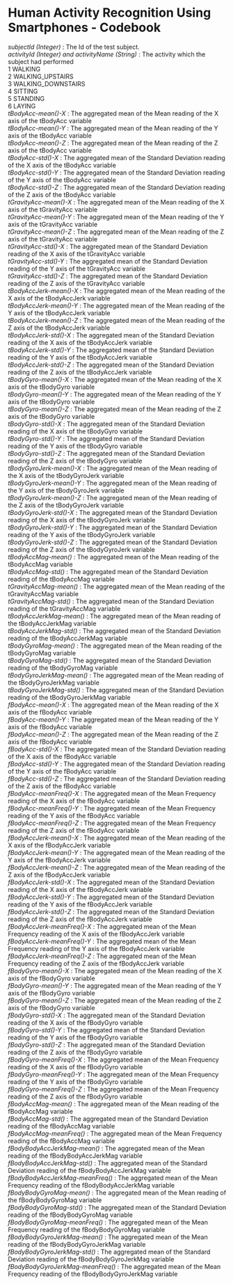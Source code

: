 Human Activity Recognition Using Smartphones - Codebook
=======

*subjectId (Integer)* : The Id of the test subject.<br />
*activityId (Integer) and activityName (String)* : The activity which the subject had performed<br />
    1	WALKING<br />
    2	WALKING_UPSTAIRS<br />
    3	WALKING_DOWNSTAIRS<br />
    4	SITTING<br />
    5	STANDING<br />
    6	LAYING<br />
*tBodyAcc-mean()-X* : The aggregated mean of the Mean reading of the X axis of the tBodyAcc variable<br />
*tBodyAcc-mean()-Y* : The aggregated mean of the Mean reading of the Y axis of the tBodyAcc variable<br />
*tBodyAcc-mean()-Z* : The aggregated mean of the Mean reading of the Z axis of the tBodyAcc variable<br />
*tBodyAcc-std()-X* : The aggregated mean of the Standard Deviation reading of the X axis of the tBodyAcc variable<br />
*tBodyAcc-std()-Y* : The aggregated mean of the Standard Deviation reading of the Y axis of the tBodyAcc variable<br />
*tBodyAcc-std()-Z* : The aggregated mean of the Standard Deviation reading of the Z axis of the tBodyAcc variable<br />
*tGravityAcc-mean()-X* : The aggregated mean of the Mean reading of the X axis of the tGravityAcc variable<br />
*tGravityAcc-mean()-Y* : The aggregated mean of the Mean reading of the Y axis of the tGravityAcc variable<br />
*tGravityAcc-mean()-Z* : The aggregated mean of the Mean reading of the Z axis of the tGravityAcc variable<br />
*tGravityAcc-std()-X* : The aggregated mean of the Standard Deviation reading of the X axis of the tGravityAcc variable<br />
*tGravityAcc-std()-Y* : The aggregated mean of the Standard Deviation reading of the Y axis of the tGravityAcc variable<br />
*tGravityAcc-std()-Z* : The aggregated mean of the Standard Deviation reading of the Z axis of the tGravityAcc variable<br />
*tBodyAccJerk-mean()-X* : The aggregated mean of the Mean reading of the X axis of the tBodyAccJerk variable<br />
*tBodyAccJerk-mean()-Y* : The aggregated mean of the Mean reading of the Y axis of the tBodyAccJerk variable<br />
*tBodyAccJerk-mean()-Z* : The aggregated mean of the Mean reading of the Z axis of the tBodyAccJerk variable<br />
*tBodyAccJerk-std()-X* : The aggregated mean of the Standard Deviation reading of the X axis of the tBodyAccJerk variable<br />
*tBodyAccJerk-std()-Y* : The aggregated mean of the Standard Deviation reading of the Y axis of the tBodyAccJerk variable<br />
*tBodyAccJerk-std()-Z* : The aggregated mean of the Standard Deviation reading of the Z axis of the tBodyAccJerk variable<br />
*tBodyGyro-mean()-X* : The aggregated mean of the Mean reading of the X axis of the tBodyGyro variable<br />
*tBodyGyro-mean()-Y* : The aggregated mean of the Mean reading of the Y axis of the tBodyGyro variable<br />
*tBodyGyro-mean()-Z* : The aggregated mean of the Mean reading of the Z axis of the tBodyGyro variable<br />
*tBodyGyro-std()-X* : The aggregated mean of the Standard Deviation reading of the X axis of the tBodyGyro variable<br />
*tBodyGyro-std()-Y* : The aggregated mean of the Standard Deviation reading of the Y axis of the tBodyGyro variable<br />
*tBodyGyro-std()-Z* : The aggregated mean of the Standard Deviation reading of the Z axis of the tBodyGyro variable<br />
*tBodyGyroJerk-mean()-X* : The aggregated mean of the Mean reading of the X axis of the tBodyGyroJerk variable<br />
*tBodyGyroJerk-mean()-Y* : The aggregated mean of the Mean reading of the Y axis of the tBodyGyroJerk variable<br />
*tBodyGyroJerk-mean()-Z* : The aggregated mean of the Mean reading of the Z axis of the tBodyGyroJerk variable<br />
*tBodyGyroJerk-std()-X* : The aggregated mean of the Standard Deviation reading of the X axis of the tBodyGyroJerk variable<br />
*tBodyGyroJerk-std()-Y* : The aggregated mean of the Standard Deviation reading of the Y axis of the tBodyGyroJerk variable<br />
*tBodyGyroJerk-std()-Z* : The aggregated mean of the Standard Deviation reading of the Z axis of the tBodyGyroJerk variable<br />
*tBodyAccMag-mean()* : The aggregated mean of the Mean reading of the tBodyAccMag variable<br />
*tBodyAccMag-std()* : The aggregated mean of the Standard Deviation reading of the tBodyAccMag variable<br />
*tGravityAccMag-mean()* : The aggregated mean of the Mean reading of the tGravityAccMag variable<br />
*tGravityAccMag-std()* : The aggregated mean of the Standard Deviation reading of the tGravityAccMag variable<br />
*tBodyAccJerkMag-mean()* : The aggregated mean of the Mean reading of the tBodyAccJerkMag variable<br />
*tBodyAccJerkMag-std()* : The aggregated mean of the Standard Deviation reading of the tBodyAccJerkMag variable<br />
*tBodyGyroMag-mean()* : The aggregated mean of the Mean reading of the tBodyGyroMag variable<br />
*tBodyGyroMag-std()* : The aggregated mean of the Standard Deviation reading of the tBodyGyroMag variable<br />
*tBodyGyroJerkMag-mean()* : The aggregated mean of the Mean reading of the tBodyGyroJerkMag variable<br />
*tBodyGyroJerkMag-std()* : The aggregated mean of the Standard Deviation reading of the tBodyGyroJerkMag variable<br />
*fBodyAcc-mean()-X* : The aggregated mean of the Mean reading of the X axis of the fBodyAcc variable<br />
*fBodyAcc-mean()-Y* : The aggregated mean of the Mean reading of the Y axis of the fBodyAcc variable<br />
*fBodyAcc-mean()-Z* : The aggregated mean of the Mean reading of the Z axis of the fBodyAcc variable<br />
*fBodyAcc-std()-X* : The aggregated mean of the Standard Deviation reading of the X axis of the fBodyAcc variable<br />
*fBodyAcc-std()-Y* : The aggregated mean of the Standard Deviation reading of the Y axis of the fBodyAcc variable<br />
*fBodyAcc-std()-Z* : The aggregated mean of the Standard Deviation reading of the Z axis of the fBodyAcc variable<br />
*fBodyAcc-meanFreq()-X* : The aggregated mean of the Mean Frequency reading of the X axis of the fBodyAcc variable<br />
*fBodyAcc-meanFreq()-Y* : The aggregated mean of the Mean Frequency reading of the Y axis of the fBodyAcc variable<br />
*fBodyAcc-meanFreq()-Z* : The aggregated mean of the Mean Frequency reading of the Z axis of the fBodyAcc variable<br />
*fBodyAccJerk-mean()-X* : The aggregated mean of the Mean reading of the X axis of the fBodyAccJerk variable<br />
*fBodyAccJerk-mean()-Y* : The aggregated mean of the Mean reading of the Y axis of the fBodyAccJerk variable<br />
*fBodyAccJerk-mean()-Z* : The aggregated mean of the Mean reading of the Z axis of the fBodyAccJerk variable<br />
*fBodyAccJerk-std()-X* : The aggregated mean of the Standard Deviation reading of the X axis of the fBodyAccJerk variable<br />
*fBodyAccJerk-std()-Y* : The aggregated mean of the Standard Deviation reading of the Y axis of the fBodyAccJerk variable<br />
*fBodyAccJerk-std()-Z* : The aggregated mean of the Standard Deviation reading of the Z axis of the fBodyAccJerk variable<br />
*fBodyAccJerk-meanFreq()-X* : The aggregated mean of the Mean Frequency reading of the X axis of the fBodyAccJerk variable<br />
*fBodyAccJerk-meanFreq()-Y* : The aggregated mean of the Mean Frequency reading of the Y axis of the fBodyAccJerk variable<br />
*fBodyAccJerk-meanFreq()-Z* : The aggregated mean of the Mean Frequency reading of the Z axis of the fBodyAccJerk variable<br />
*fBodyGyro-mean()-X* : The aggregated mean of the Mean reading of the X axis of the fBodyGyro variable<br />
*fBodyGyro-mean()-Y* : The aggregated mean of the Mean reading of the Y axis of the fBodyGyro variable<br />
*fBodyGyro-mean()-Z* : The aggregated mean of the Mean reading of the Z axis of the fBodyGyro variable<br />
*fBodyGyro-std()-X* : The aggregated mean of the Standard Deviation reading of the X axis of the fBodyGyro variable<br />
*fBodyGyro-std()-Y* : The aggregated mean of the Standard Deviation reading of the Y axis of the fBodyGyro variable<br />
*fBodyGyro-std()-Z* : The aggregated mean of the Standard Deviation reading of the Z axis of the fBodyGyro variable<br />
*fBodyGyro-meanFreq()-X* : The aggregated mean of the Mean Frequency reading of the X axis of the fBodyGyro variable<br />
*fBodyGyro-meanFreq()-Y* : The aggregated mean of the Mean Frequency reading of the Y axis of the fBodyGyro variable<br />
*fBodyGyro-meanFreq()-Z* : The aggregated mean of the Mean Frequency reading of the Z axis of the fBodyGyro variable<br />
*fBodyAccMag-mean()* : The aggregated mean of the Mean reading of the fBodyAccMag variable<br />
*fBodyAccMag-std()* : The aggregated mean of the Standard Deviation reading of the fBodyAccMag variable<br />
*fBodyAccMag-meanFreq()* : The aggregated mean of the Mean Frequency reading of the fBodyAccMag variable<br />
*fBodyBodyAccJerkMag-mean()* : The aggregated mean of the Mean reading of the fBodyBodyAccJerkMag variable<br />
*fBodyBodyAccJerkMag-std()* : The aggregated mean of the Standard Deviation reading of the fBodyBodyAccJerkMag variable<br />
*fBodyBodyAccJerkMag-meanFreq()* : The aggregated mean of the Mean Frequency reading of the fBodyBodyAccJerkMag variable<br />
*fBodyBodyGyroMag-mean()* : The aggregated mean of the Mean reading of the fBodyBodyGyroMag variable<br />
*fBodyBodyGyroMag-std()* : The aggregated mean of the Standard Deviation reading of the fBodyBodyGyroMag variable<br />
*fBodyBodyGyroMag-meanFreq()* : The aggregated mean of the Mean Frequency reading of the fBodyBodyGyroMag variable<br />
*fBodyBodyGyroJerkMag-mean()* : The aggregated mean of the Mean reading of the fBodyBodyGyroJerkMag variable<br />
*fBodyBodyGyroJerkMag-std()* : The aggregated mean of the Standard Deviation reading of the fBodyBodyGyroJerkMag variable<br />
*fBodyBodyGyroJerkMag-meanFreq()* : The aggregated mean of the Mean Frequency reading of the fBodyBodyGyroJerkMag variable<br />
